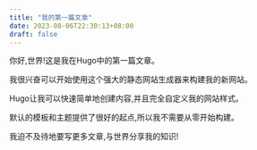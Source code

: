 ```yaml
---
title: "我的第一篇文章"
date: 2023-08-06T22:30:13+08:00
draft: false
---
```


你好,世界!这是我在Hugo中的第一篇文章。

我很兴奋可以开始使用这个强大的静态网站生成器来构建我的新网站。

Hugo让我可以快速简单地创建内容,并且完全自定义我的网站样式。

默认的模板和主题提供了很好的起点,所以我不需要从零开始构建。

我迫不及待地要写更多文章,与世界分享我的知识!